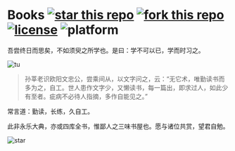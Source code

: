 # Books [![star this repo](http://github-svg-buttons.herokuapp.com/star.svg?user=Urinx&repo=Books&style=flat&background=1081C1)](http://github.com/Urinx/Books) [![fork this repo](http://github-svg-buttons.herokuapp.com/fork.svg?user=Urinx&repo=Books&style=flat&background=1081C1)](http://github.com/Urinx/Books/fork) [![license](https://img.shields.io/github/license/Urinx/Books.svg)](https://github.com/Urinx/Books/blob/master/LICENSE) ![platform](https://img.shields.io/badge/Wechat-Urinx-ff69b4.svg)

吾尝终日而思矣，不如须臾之所学也。是曰：学不可以已，学而时习之。

![tu](http://chuantu.biz/t2/22/1449552218x-1376436579.jpg)

> 孙莘老识欧阳文忠公，尝乘间从，以文字问之，云：“无它术，唯勤读书而多为之，自工。世人患作文字少，又懒读书，每一篇出，即求过人，如此少有至者。疵病不必待人指摘，多作自能见之。”

常言道：勤读，长练，久自工。

此非永乐大典，亦或四库全书，惟鄙人之三味书屋也。愿与诸位共赏，望君自勉。

![star](http://chuantu.biz/t2/22/1449552698x-1376436579.png)
